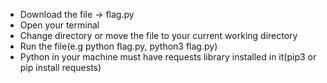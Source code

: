 - Download the file -> flag.py
- Open your terminal
- Change directory or move the file to your current working directory
- Run the file(e.g python flag.py, python3 flag.py)
- Python in your machine must have requests library installed in it(pip3 or pip install requests)
